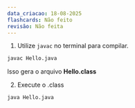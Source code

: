 ```yaml
---
data_criacao: 18-08-2025
flashcards: Não feito
revisão: Não feita
---
```

1. Utilize ``javac`` no terminal para compilar.

```Bash
javac Hello.java
```
Isso gera o arquivo **Hello.class**

2. Execute o .class
```Bash
java Hello.java
```
